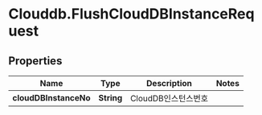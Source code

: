 # Clouddb.FlushCloudDBInstanceRequest

## Properties
Name | Type | Description | Notes
------------ | ------------- | ------------- | -------------
**cloudDBInstanceNo** | **String** | CloudDB인스턴스번호 | 



